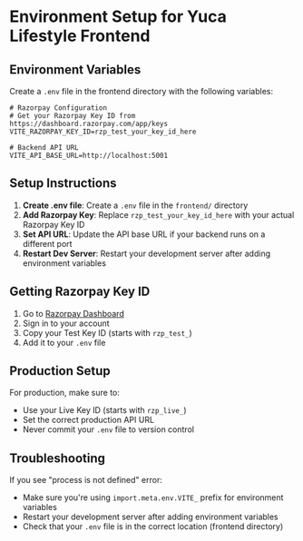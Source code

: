 # Environment Setup for Yuca Lifestyle Frontend

## Environment Variables

Create a `.env` file in the frontend directory with the following variables:

```env
# Razorpay Configuration
# Get your Razorpay Key ID from https://dashboard.razorpay.com/app/keys
VITE_RAZORPAY_KEY_ID=rzp_test_your_key_id_here

# Backend API URL
VITE_API_BASE_URL=http://localhost:5001
```

## Setup Instructions

1. **Create .env file**: Create a `.env` file in the `frontend/` directory
2. **Add Razorpay Key**: Replace `rzp_test_your_key_id_here` with your actual Razorpay Key ID
3. **Set API URL**: Update the API base URL if your backend runs on a different port
4. **Restart Dev Server**: Restart your development server after adding environment variables

## Getting Razorpay Key ID

1. Go to [Razorpay Dashboard](https://dashboard.razorpay.com/app/keys)
2. Sign in to your account
3. Copy your Test Key ID (starts with `rzp_test_`)
4. Add it to your `.env` file

## Production Setup

For production, make sure to:
- Use your Live Key ID (starts with `rzp_live_`)
- Set the correct production API URL
- Never commit your `.env` file to version control

## Troubleshooting

If you see "process is not defined" error:
- Make sure you're using `import.meta.env.VITE_` prefix for environment variables
- Restart your development server after adding environment variables
- Check that your `.env` file is in the correct location (frontend directory)
